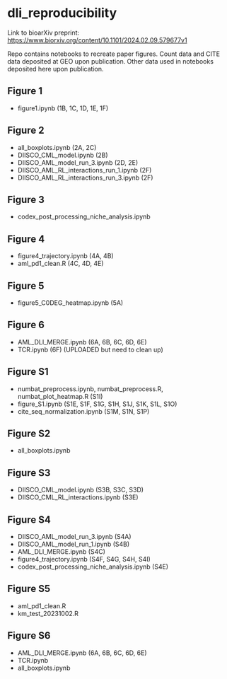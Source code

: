 # dli_reproducibility
Link to bioarXiv preprint: https://www.biorxiv.org/content/10.1101/2024.02.09.579677v1

Repo contains notebooks to recreate paper figures. Count data and CITE data deposited at GEO upon publication. Other data used in notebooks deposited here upon publication.

## Figure 1
- figure1.ipynb (1B, 1C, 1D, 1E, 1F)

## Figure 2
- all_boxplots.ipynb (2A, 2C) 
- DIISCO_CML_model.ipynb (2B)
- DIISCO_AML_model_run_3.ipynb (2D, 2E) 
- DIISCO_AML_RL_interactions_run_1.ipynb (2F) 
- DIISCO_AML_RL_interactions_run_3.ipynb (2F)

## Figure 3
- codex_post_processing_niche_analysis.ipynb

## Figure 4
- figure4_trajectory.ipynb (4A, 4B) 
- aml_pd1_clean.R (4C, 4D, 4E)

## Figure 5
- figure5_C0DEG_heatmap.ipynb (5A)

## Figure 6
- AML_DLI_MERGE.ipynb (6A, 6B, 6C, 6D, 6E) 
- TCR.ipynb (6F) (UPLOADED but need to clean up)

## Figure S1
- numbat_preprocess.ipynb, numbat_preprocess.R, numbat_plot_heatmap.R (S1I) 
- figure_S1.ipynb (S1E, S1F, S1G, S1H, S1J, S1K, S1L, S1O)
- cite_seq_normalization.ipynb (S1M, S1N, S1P)

## Figure S2
- all_boxplots.ipynb 

## Figure S3
- DIISCO_CML_model.ipynb (S3B, S3C, S3D) 
- DIISCO_CML_RL_interactions.ipynb (S3E) 

## Figure S4
- DIISCO_AML_model_run_3.ipynb (S4A)
- DIISCO_AML_model_run_1.ipynb (S4B)
- AML_DLI_MERGE.ipynb (S4C)
- figure4_trajectory.ipynb (S4F, S4G, S4H, S4I) 
- codex_post_processing_niche_analysis.ipynb (S4E)
  
## Figure S5
- aml_pd1_clean.R
- km_test_20231002.R

## Figure S6
- AML_DLI_MERGE.ipynb (6A, 6B, 6C, 6D, 6E) 
- TCR.ipynb 
- all_boxplots.ipynb
